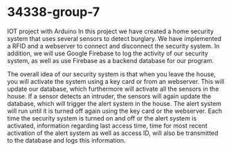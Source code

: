 # 34338-group-7
IOT project with Arduino
In this project we have created a home security system that uses several sensors to detect burglary. We have implemented a RFID and a webserver to connect and disconnect the security system. In addition, we will use Google Firebase to log the activity of our security system, as well as use Firebase as a backend database for our program.

The overall idea of our security system is that when you leave the house, you will activate the system using a key card or from an webserver. This will update our database, which furthermore will activate all the sensors in the house. If a sensor detects an intruder, the sensors will again update the database, which will trigger the alert system in the house. The alert system will run until it is turned off again using the key card or the webserver. Each time the security system is turned on and off or the alert system is activated, information regarding last access time, time for most recent activation of the alert system as well as access ID, will also be transmitted to the database and logs this information. 
